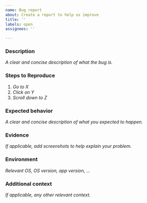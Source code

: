 ```yaml
---
name: Bug report
about: Create a report to help us improve
title: ''
labels: open
assignees: ''

---
```


### Description

_A clear and concise description of what the bug is._

### Steps to Reproduce

1. _Go to X_
2. _Click on Y_
3. _Scroll down to Z_

### Expected behavior

_A clear and concise description of what you expected to happen._

### Evidence

_If applicable, add screenshots to help explain your problem._

### Environment

_Relevant OS, OS version, app version, ..._

### Additional context

_If applicable, any other relevant context._
